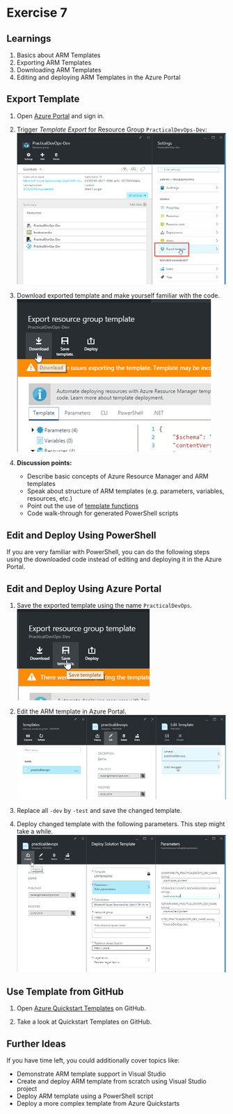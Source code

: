 # Exercise 7


## Learnings

1. Basics about ARM Templates
1. Exporting ARM Templates
1. Downloading ARM Templates
1. Editing and deploying ARM Templates in the Azure Portal


## Export Template

1. Open [Azure Portal](https://portal.azure.com) and sign in.

1. Trigger *Template Export* for Resource Group `PracticalDevOps-Dev`:<br/>
   ![Export Template](/img/azure-export-template.png)

1. Download exported template and make yourself familiar with the code.<br/>
   ![Download Template](/img/azure-template-download.png)

1. **Discussion points:**
   * Describe basic concepts of Azure Resource Manager and ARM templates
   * Speak about structure of ARM templates (e.g. parameters, variables, resources, etc.)
   * Point out the use of [template functions](https://azure.microsoft.com/en-us/documentation/articles/resource-group-template-functions/)
   * Code walk-through for generated PowerShell scripts


## Edit and Deploy Using PowerShell

If you are very familiar with PowerShell, you can do the following steps using the downloaded code instead of editing and deploying it in the Azure Portal.


## Edit and Deploy Using Azure Portal

1. Save the exported template using the name `PracticalDevOps`.<br/>
   ![Save Template](/img/azure-save-template.png)

1. Edit the ARM template in Azure Portal.<br/>
   ![Edit Template](/img/azure-edit-template.png)
   
1. Replace all `-dev` by `-test` and save the changed template.

1. Deploy changed template with the following parameters. This step might take a while.<br/>
   ![Deploy Template](/img/azure-deploy-template.png)
   

## Use Template from GitHub

1. Open [Azure Quickstart Templates](https://github.com/Azure/azure-quickstart-templates/tree/master/) on GitHub.

1. Take a look at Quickstart Templates on GitHub.

   
## Further Ideas

If you have time left, you could additionally cover topics like:

* Demonstrate ARM template support in Visual Studio
* Create and deploy ARM template from scratch using Visual Studio project
* Deploy ARM template using a PowerShell script
* Deploy a more complex template from Azure Quickstarts
